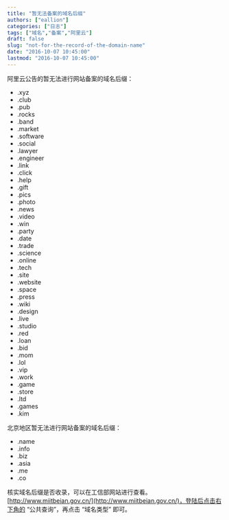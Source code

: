 ```yaml
---
title: "暂无法备案的域名后缀"
authors: ["eallion"]
categories: ["日志"]
tags: ["域名","备案","阿里云"]
draft: false
slug: "not-for-the-record-of-the-domain-name"
date: "2016-10-07 10:45:00"
lastmod: "2016-10-07 10:45:00"
---
```


阿里云公告的暂无法进行网站备案的域名后缀：

- .xyz
- .club
- .pub
- .rocks
- .band
- .market
- .software
- .social
- .lawyer
- .engineer
- .link
- .click
- .help
- .gift
- .pics
- .photo
- .news
- .video
- .win
- .party
- .date
- .trade
- .science
- .online
- .tech
- .site
- .website
- .space
- .press
- .wiki
- .design
- .live
- .studio
- .red
- .loan
- .bid
- .mom
- .lol
- .vip
- .work
- .game
- .store
- .ltd
- .games
- .kim

北京地区暂无法进行网站备案的域名后缀：

- .name
- .info
- .biz
- .asia
- .me
- .co

核实域名后缀是否收录，可以在工信部网站进行查看。[http://www.miitbeian.gov.cn/](http://www.miitbeian.gov.cn/)，登陆后点击右下角的 “公共查询”，再点击 “域名类型” 即可。
